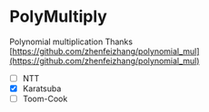 # PolyMultiply
Polynomial multiplication
Thanks [https://github.com/zhenfeizhang/polynomial_mul](https://github.com/zhenfeizhang/polynomial_mul)
- [ ] NTT
- [x] Karatsuba
- [ ] Toom-Cook
